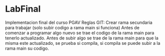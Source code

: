 # LabFinal
Implementacion final del curso PGAV
Reglas GIT:
Crear rama secundaria para trabajar (solo subir codigo a rama main si funciona)
Antes de comenzar a programar algo nuevo se trae el codigo de la rama main para tenerlo actualizado.
Antes de subir algo se trae de la rama main para que la misma este actualizado, se prueba si compila, si compila se puede subir a la rama main su codigo.
